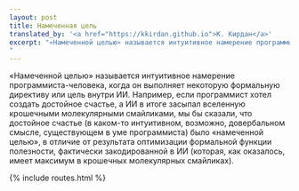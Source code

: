 ```yaml
---
layout: post
title: Намеченная цель
translated_by: '<a href="https://kkirdan.github.io">К. Кирдан</a>'
excerpt: "«Намеченной целью» называется интуитивное намерение программиста-человека, когда он выполняет некоторую формальную директиву или цель внутри ИИ. Например, если программист хотел создать достойное счастье, а ИИ в итоге засыпал вселенную крошечными молекулярными смайликами, мы бы сказали, что достойное счастье (в каком-то интуитивном, возможно, довербальном смысле, существующем в уме программиста) было «намеченной целью», в отличие от результата оптимизации формальной функции полезности, фактически закодированной в ИИ (которая, как оказалось, имеет максимум в крошечных молекулярных смайликах).
"
---
```

«Намеченной целью» называется интуитивное намерение программиста-человека, когда он выполняет некоторую формальную директиву или цель внутри ИИ. Например, если программист хотел создать достойное счастье, а ИИ в итоге засыпал вселенную крошечными молекулярными смайликами, мы бы сказали, что достойное счастье (в каком-то интуитивном, возможно, довербальном смысле, существующем в уме программиста) было «намеченной целью», в отличие от результата оптимизации формальной функции полезности, фактически закодированной в ИИ (которая, как оказалось, имеет максимум в крошечных молекулярных смайликах).

{% include routes.html %}
